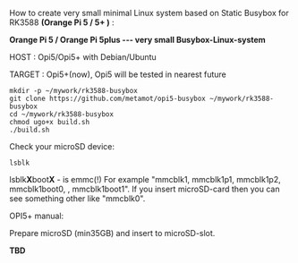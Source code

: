 How to create very small minimal Linux system based on Static Busybox for RK3588 **(Orange Pi 5 / 5+ )** : 

**Orange Pi 5 / Orange Pi 5plus --- very small Busybox-Linux-system**

HOST   : Opi5/Opi5+ with Debian/Ubuntu

TARGET : Opi5+(now), Opi5 will be tested in nearest future

    mkdir -p ~/mywork/rk3588-busybox
    git clone https://github.com/metamot/opi5-busybox ~/mywork/rk3588-busybox
    cd ~/mywork/rk3588-busybox
    chmod ugo+x build.sh
    ./build.sh

Check your microSD device:

    lsblk

lsblk**X**boot**X** - is emmc(!) For example "mmcblk1, mmcblk1p1, mmcblk1p2, mmcblk1boot0, , mmcblk1boot1". If you insert microSD-card then you can see something other like "mmcblk0".

OPI5+ manual:

Prepare microSD (min35GB) and insert to microSD-slot.

**TBD**
